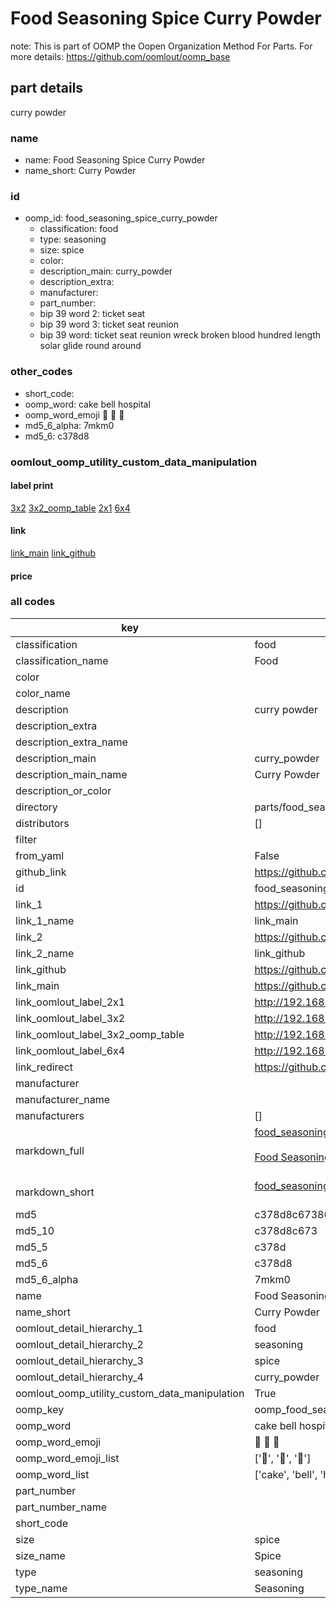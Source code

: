 # Food Seasoning Spice Curry Powder  

note: This is part of OOMP the Oopen Organization Method For Parts. For more details: https://github.com/oomlout/oomp_base

##  part details
  



curry powder



### name
* name: Food Seasoning Spice Curry Powder
* name_short: Curry Powder
### id
* oomp_id: food_seasoning_spice_curry_powder
  * classification: food
  * type: seasoning
  * size: spice
  * color: 
  * description_main: curry_powder
  * description_extra: 
  * manufacturer: 
  * part_number: 
  * bip 39 word 2: ticket seat
  * bip 39 word 3: ticket seat reunion
  * bip 39 word: ticket seat reunion wreck broken blood hundred length solar glide round around

### other_codes
* short_code: 
* oomp_word: cake bell hospital
* oomp_word_emoji :cake: :bell: :hospital:
* md5_6_alpha: 7mkm0
* md5_6: c378d8






### oomlout_oomp_utility_custom_data_manipulation
#### label print
[3x2](http://192.168.1.245:1112/?label=oomp%207mkm0)
[3x2_oomp_table](http://192.168.1.108:1112/?label=oomp%207mkm0)
[2x1](http://192.168.1.242:1112/?label=oomp%207mkm0)
[6x4](http://192.168.1.55:1112/?label=oomp%207mkm0)    

#### link

[link_main](https://github.com/oomlout/oomlout_oomp_version_1_messy/tree/main/parts/food_seasoning_spice_curry_powder) [link_github](https://github.com/oomlout/oomlout_oomp_version_1_messy/tree/main/parts/food_seasoning_spice_curry_powder)                             

#### price







### all codes 
| key | value |  
| --- | --- |  
| classification | food |  
| classification_name | Food |  
| color |  |  
| color_name |  |  
| description | curry powder |  
| description_extra |  |  
| description_extra_name |  |  
| description_main | curry_powder |  
| description_main_name | Curry Powder |  
| description_or_color |   |  
| directory | parts/food_seasoning_spice_curry_powder |  
| distributors | [] |  
| filter |  |  
| from_yaml | False |  
| github_link | https://github.com/oomlout/oomlout_oomp_part_src/tree/main/parts/food_seasoning_spice_curry_powder |  
| id | food_seasoning_spice_curry_powder |  
| link_1 | https://github.com/oomlout/oomlout_oomp_version_1_messy/tree/main/parts/food_seasoning_spice_curry_powder |  
| link_1_name | link_main |  
| link_2 | https://github.com/oomlout/oomlout_oomp_version_1_messy/tree/main/parts/food_seasoning_spice_curry_powder |  
| link_2_name | link_github |  
| link_github | https://github.com/oomlout/oomlout_oomp_version_1_messy/tree/main/parts/food_seasoning_spice_curry_powder |  
| link_main | https://github.com/oomlout/oomlout_oomp_version_1_messy/tree/main/parts/food_seasoning_spice_curry_powder |  
| link_oomlout_label_2x1 | http://192.168.1.242:1112/?label=oomp%207mkm0 |  
| link_oomlout_label_3x2 | http://192.168.1.245:1112/?label=oomp%207mkm0 |  
| link_oomlout_label_3x2_oomp_table | http://192.168.1.108:1112/?label=oomp%207mkm0 |  
| link_oomlout_label_6x4 | http://192.168.1.55:1112/?label=oomp%207mkm0 |  
| link_redirect | https://github.com/oomlout/oomlout_oomp_version_1_messy/tree/main/parts/food_seasoning_spice_curry_powder |  
| manufacturer |  |  
| manufacturer_name |  |  
| manufacturers | [] |  
| markdown_full | [food_seasoning_spice_curry_powder](none)<br>[](none)<br>[Food Seasoning Spice Curry Powder](none)<br><br> |  
| markdown_short | [food_seasoning_spice_curry_powder](none)<br><br> |  
| md5 | c378d8c673800de45f8e4fe370b0970d |  
| md5_10 | c378d8c673 |  
| md5_5 | c378d |  
| md5_6 | c378d8 |  
| md5_6_alpha | 7mkm0 |  
| name | Food Seasoning Spice Curry Powder |  
| name_short | Curry Powder |  
| oomlout_detail_hierarchy_1 | food |  
| oomlout_detail_hierarchy_2 | seasoning |  
| oomlout_detail_hierarchy_3 | spice |  
| oomlout_detail_hierarchy_4 | curry_powder |  
| oomlout_oomp_utility_custom_data_manipulation | True |  
| oomp_key | oomp_food_seasoning_spice_curry_powder |  
| oomp_word | cake bell hospital |  
| oomp_word_emoji | :cake: :bell: :hospital: |  
| oomp_word_emoji_list | [':cake:', ':bell:', ':hospital:'] |  
| oomp_word_list | ['cake', 'bell', 'hospital'] |  
| part_number |  |  
| part_number_name |  |  
| short_code |  |  
| size | spice |  
| size_name | Spice |  
| type | seasoning |  
| type_name | Seasoning |  
